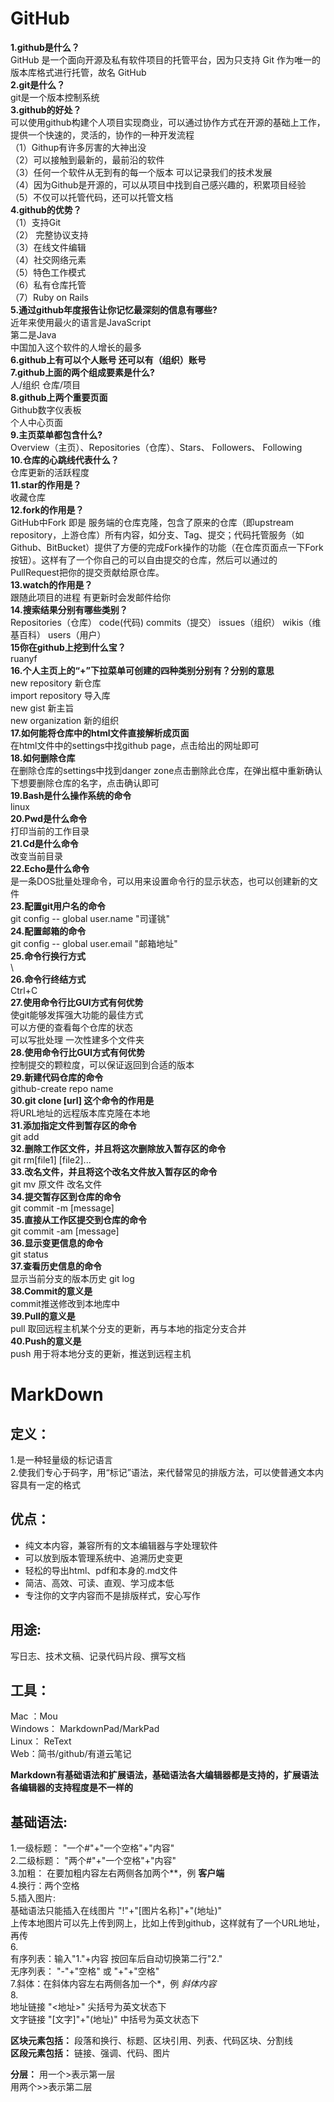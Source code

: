 # GitHub  
**1.github是什么？**  
GitHub 是一个面向开源及私有软件项目的托管平台，因为只支持 Git 作为唯一的版本库格式进行托管，故名 GitHub  
**2.git是什么？**  
git是一个版本控制系统    
**3.github的好处？**  
可以使用github构建个人项目实现商业，可以通过协作方式在开源的基础上工作，提供一个快速的，灵活的，协作的一种开发流程  
（1）Githup有许多厉害的大神出没  
（2）可以接触到最新的，最前沿的软件  
（3）任何一个软件从无到有的每一个版本 可以记录我们的技术发展  
（4）因为Github是开源的，可以从项目中找到自己感兴趣的，积累项目经验  
（5）不仅可以托管代码，还可以托管文档  
**4.github的优势？**   
  （1）支持Git  
  （2） 完整协议支持  
  （3）在线文件编辑  
  （4）社交网络元素  
  （5）特色工作模式  
  （6）私有仓库托管  
  （7）Ruby on Rails  
**5.通过github年度报告让你记忆最深刻的信息有哪些?**  
近年来使用最火的语言是JavaScript  
第二是Java  
中国加入这个软件的人增长的最多  
**6.github上有可以个人账号 还可以有（组织）账号**  
**7.github上面的两个组成要素是什么?**  
  人/组织  仓库/项目  
**8.github上两个重要页面**  
Github数字仪表板  
个人中心页面  
**9.主页菜单都包含什么?**  
Overview（主页）、Repositories（仓库）、Stars、 Followers、 Following  
**10.仓库的心跳线代表什么？**  
仓库更新的活跃程度  
**11.star的作用是？**  
收藏仓库  
**12.fork的作用是？**  
GitHub中Fork 即是 服务端的仓库克隆，包含了原来的仓库（即upstream repository，上游仓库）所有内容，如分支、Tag、提交；代码托管服务（如Github、BitBucket）提供了方便的完成Fork操作的功能（在仓库页面点一下Fork按钮）。这样有了一个你自己的可以自由提交的仓库，然后可以通过的PullRequest把你的提交贡献给原仓库。  
**13.watch的作用是？**  
跟随此项目的进程 有更新时会发邮件给你  
**14.搜索结果分别有哪些类别？**    
Repositories（仓库） code(代码) commits（提交） issues（组织） wikis（维基百科） users（用户）  
**15你在github上挖到什么宝？**  
ruanyf  
**16.个人主页上的“+”下拉菜单可创建的四种类别分别有？分别的意思**  
new repository     新仓库  
import repository  导入库  
new gist           新主旨  
new organization   新的组织  
**17.如何能将仓库中的html文件直接解析成页面**  
在html文件中的settings中找github page，点击给出的网址即可  
**18.如何删除仓库**  
在删除仓库的settings中找到danger zone点击删除此仓库，在弹出框中重新确认下想要删除仓库的名字，点击确认即可  
**19.Bash是什么操作系统的命令**  
   linux  
**20.Pwd是什么命令**  
   打印当前的工作目录  
**21.Cd是什么命令**  
   改变当前目录  
**22.Echo是什么命令**  
是一条DOS批量处理命令，可以用来设置命令行的显示状态，也可以创建新的文件  
**23.配置git用户名的命令**  
  git config -- global user.name "司谨铫"  
**24.配置邮箱的命令**  
   git config -- global user.email "邮箱地址"  
**25.命令行换行方式**  
    \  
**26.命令行终结方式**  
    Ctrl+C  
**27.使用命令行比GUI方式有何优势**  
    使git能够发挥强大功能的最佳方式  
    可以方便的查看每个仓库的状态  
    可以写批处理 一次性建多个文件夹  
**28.使用命令行比GUI方式有何优势**  
   控制提交的颗粒度，可以保证返回到合适的版本  
**29.新建代码仓库的命令**  
   github-create repo name  
**30.git clone [url] 这个命令的作用是**  
   将URL地址的远程版本库克隆在本地  
**31.添加指定文件到暂存区的命令**  
   git add  
**32.删除工作区文件，并且将这次删除放入暂存区的命令**  
   git rm[file1] [file2]...  
**33.改名文件，并且将这个改名文件放入暂存区的命令**  
   git mv 原文件 改名文件  
**34.提交暂存区到仓库的命令**  
   git commit -m [message]  
**35.直接从工作区提交到仓库的命令**  
   git commit -am [message]  
**36.显示变更信息的命令**  
   git status  
**37.查看历史信息的命令**  
   显示当前分支的版本历史 git log  
**38.Commit的意义是**  
   commit推送修改到本地库中  
**39.Pull的意义是**  
pull 取回远程主机某个分支的更新，再与本地的指定分支合并  
**40.Push的意义是**  
push 用于将本地分支的更新，推送到远程主机  
# MarkDown  
## 定义： 
1.是一种轻量级的标记语言  
2.使我们专心于码字，用“标记”语法，来代替常见的排版方法，可以使普通文本内容具有一定的格式  
## 优点：
- 纯文本内容，兼容所有的文本编辑器与字处理软件  
- 可以放到版本管理系统中、追溯历史变更  
- 轻松的导出html、pdf和本身的.md文件  
- 简洁、高效、可读、直观、学习成本低  
- 专注你的文字内容而不是排版样式，安心写作    
## 用途:   
写日志、技术文稿、记录代码片段、撰写文档  
## 工具：
Mac ：Mou  
Windows： MarkdownPad/MarkPad  
Linux： ReText  
Web：简书/github/有道云笔记  

**Markdown有基础语法和扩展语法，基础语法各大编辑器都是支持的，扩展语法各编辑器的支持程度是不一样的**  

## 基础语法:  
1.一级标题： "一个#"+"一个空格"+"内容"  
2.二级标题： "两个#"+"一个空格"+"内容"  
3.加粗： 在要加粗内容左右两侧各加两个**，例 **客户端**  
4.换行：两个空格  
5.插入图片:  
基础语法只能插入在线图片  "!"+"[图片名称]"+"(地址)"  
上传本地图片可以先上传到网上，比如上传到github，这样就有了一个URL地址，再传  
6.  
有序列表：输入"1."+内容 按回车后自动切换第二行"2."  
无序列表： "-"+"空格" 或 "+"+"空格"  
7.斜体：在斜体内容左右两侧各加一个*，例 *斜体内容*  
8.  
地址链接 "<地址>" 尖括号为英文状态下  
文字链接 "[文字]"+"(地址)"  中括号为英文状态下  

**区块元素包括：** 段落和换行、标题、区块引用、列表、代码区块、分割线  
**区段元素包括：** 链接、强调、代码、图片  

**分层：** 用一个>表示第一层  
          用两个>>表示第二层  
